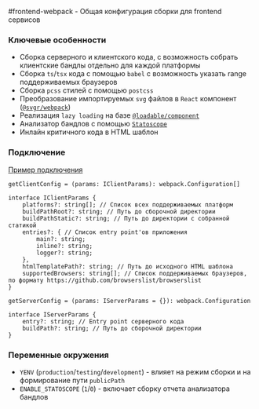 #frontend-webpack - Общая конфигурация сборки для frontend сервисов

### Ключевые особенности
- Сборка серверного и клиентского кода, с возможность собрать клиентские бандлы отдельно для каждой платформы 
- Сборка `ts`/`tsx` кода с помощью `babel` с возможность указать range поддерживаемых браузеров
- Сборка `pcss` стилей с помощью `postcss`
- Преобразование импортируемых `svg` файлов в `React` компонент ([`@svgr/webpack`](https://www.npmjs.com/package/@svgr/webpack))
- Реализация `lazy loading` на базе [`@loadable/component`](https://loadable-components.com/docs/getting-started/)
- Анализатор бандлов с помощью [`Statoscope`](https://statoscope.tech)
- Инлайн критичного кода в HTML шаблон

### Подключение
[Пример подключения](https://a.yandex-team.ru/arc_vcs/frontend/services/stub/.config/webpack/?rev=637fff7f17)

```
getClientConfig = (params: IClientParams): webpack.Configuration[]

interface IClientParams {
    platforms?: string[]; // Список всех поддерживаемых платформ
    buildPathRoot?: string; // Путь до сборочной директории
    buildPathStatic?: string; // Путь до директории с собранной статикой
    entries?: { // Список entry point'ов приложения
        main?: string;
        inline?: string;
        logger?: string;
    },
    htmlTemplatePath?: string; // Путь до исходного HTML шаблона
    supportedBrowsers: string[]; // Список поддерживаемых браузеров, по формату https://github.com/browserslist/browserslist
}
```

```
getServerConfig = (params: IServerParams = {}): webpack.Configuration

interface IServerParams {
    entry?: string; // Entry point серверного кода
    buildPath?: string; // Путь до сборочной директории
}
```


### Переменные окружения
- `YENV` (`production`/`testing`/`development`) - влияет на режим сборки и на формирование пути `publicPath`
- `ENABLE_STATOSCOPE` (`1`/`0`) - включает сборку отчета анализатора бандлов 

